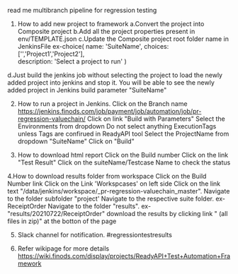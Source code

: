 read me
multibranch pipeline for regression testing

1. How to add new project to framework
a.Convert the project into Composite project
b.Add all the project properties present in env/TEMPLATE.json
c.Update the Composite project root folder name in JenkinsFile
ex-choice(
            name: 'SuiteName',
            choices: ['','Project1','Project2'],          
            description: 'Select a project to run'
        )
        
d.Just build the jenkins job without selecting the project to load the newly added project into jenkins and stop it. You will be able to see the newly added project in Jenkins build parameter "SuiteName"


2. How to run a project in Jenkins.
	Click on the Branch name https://jenkins.finods.com/job/payment/job/automation/job/pr-regression-valuechain/
    Click on link "Build with Parameters" 
    Select the Environments from dropdown
    Do not select anything ExecutionTags unless Tags are confirued in ReadyAPI tool
    Select the ProjectName from dropdown "SuiteName"
    Click on "Build"

3. How to download html report
	Click on the Build number
    Click on the link "Test Result"
    Click on the suiteName/Testcase Name to check the status

4.How to download results folder from workspace
	Click on the Build Number link
    Click on the Link 'Workspcases' on left side
    Click on the link text "/data/jenkins/workspace/_pr-regression-valuechain_master".
    Navigate to the folder subfolder "project'
    Navigate to the respective suite folder. ex-ReceiptOrder
    Navigate to the folder "results". ex- 	"results/20210722/ReceiptOrder"
    download the results by clicking link " (all files in zip)" at the botton of the page
       

5. Slack channel for notification.
#regressiontestresults


6. Refer wikipage for more details
https://wiki.finods.com/display/projects/ReadyAPI+Test+Automation+Framework
